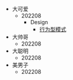 - 大可爱
  - 202208
    - Design
      - [行为型模式](大可爱/Design/设计模式-学习笔记-行为型模式-责任链模式(一).md) <!--注意这里是相对路径-->
- 大帅哥
  - 202208
- 大聪明
  - 202208
- 美男子
  - 202208